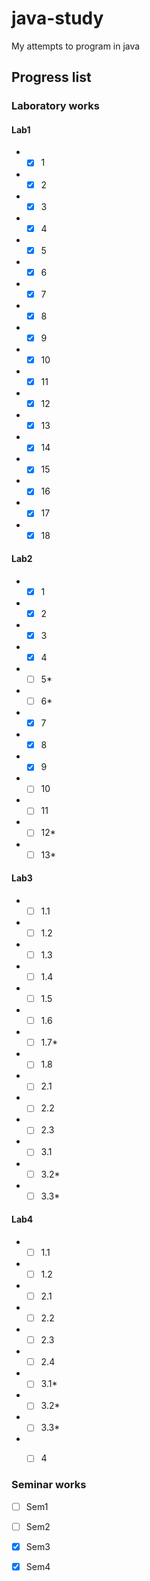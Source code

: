 # java-study
My attempts to program in java

## Progress list
### Laboratory works
#### Lab1
- - [x] 1
- - [x] 2
- - [x] 3
- - [x] 4
- - [x] 5
- - [x] 6
- - [x] 7
- - [x] 8
- - [x] 9
- - [x] 10
- - [x] 11
- - [x] 12
- - [x] 13
- - [x] 14
- - [x] 15
- - [x] 16
- - [x] 17
- - [x] 18

#### Lab2
- - [x] 1
- - [x] 2
- - [x] 3
- - [x] 4
- - [ ] 5\*
- - [ ] 6\*
- - [x] 7
- - [x] 8
- - [x] 9
- - [ ] 10
- - [ ] 11
- - [ ] 12\*
- - [ ] 13\*

#### Lab3
- - [ ] 1.1
- - [ ] 1.2
- - [ ] 1.3
- - [ ] 1.4
- - [ ] 1.5
- - [ ] 1.6
- - [ ] 1.7\*
- - [ ] 1.8

- - [ ] 2.1
- - [ ] 2.2
- - [ ] 2.3

- - [ ] 3.1
- - [ ] 3.2\*
- - [ ] 3.3\*

#### Lab4
- - [ ] 1.1
- - [ ] 1.2

- - [ ] 2.1
- - [ ] 2.2
- - [ ] 2.3
- - [ ] 2.4

- - [ ] 3.1\*
- - [ ] 3.2\*
- - [ ] 3.3\*

- - [ ] 4



### Seminar works
- [ ] Sem1
- [ ] Sem2
- [x] Sem3
- [x] Sem4

